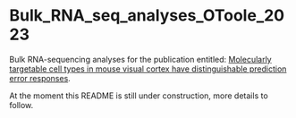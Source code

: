 # Bulk_RNA_seq_analyses_OToole_2023

Bulk RNA-sequencing analyses for the publication entitled: [Molecularly targetable cell types in mouse visual cortex have distinguishable prediction error responses](https://www.cell.com/neuron/pdf/S0896-6273(23)00626-8.pdf).

At the moment this README is still under construction, more details to follow.


